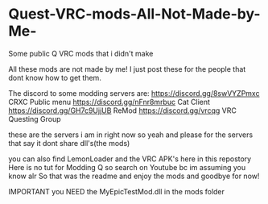 # Quest-VRC-mods-All-Not-Made-by-Me-
Some public Q VRC mods that i didn't make

All these mods are not made by me!
I just post these for the people that dont know how to get them.

The discord to some modding servers are:
https://discord.gg/8swVYZPmxc CRXC Public menu
https://discord.gg/nFnr8mrbuc Cat Client
https://discord.gg/GH7c9UjjUB ReMod
https://discord.gg/vrcqg  VRC Questing Group

these are the servers i am in right now so yeah and please for the servers that say it
dont share dll's(the mods)

you can also find LemonLoader and the VRC APK's here in this repostory
Here is no tut for Modding Q so search on Youtube bc im assuming you know alr
So that was the readme and enjoy the mods and goodbye for now!

IMPORTANT
you NEED the MyEpicTestMod.dll in the mods folder
